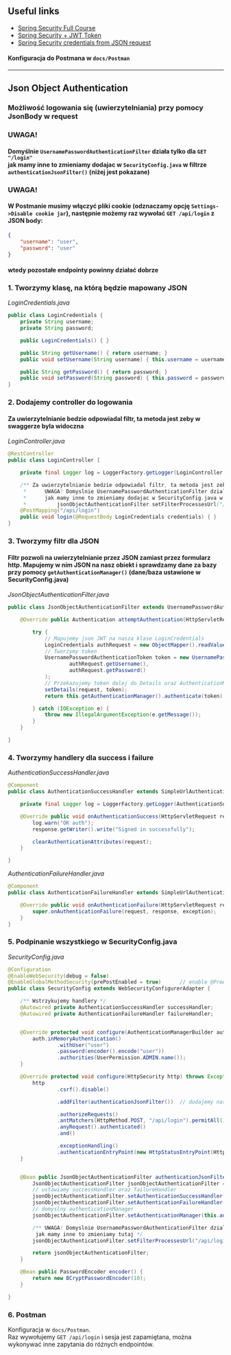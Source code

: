 ## Useful links
- [Spring Security Full Course](https://www.youtube.com/watch?v=her_7pa0vrg)
- [Spring Security + JWT Token](https://www.youtube.com/watch?v=and2DR_N6tE)
- [Spring Security credentials from JSON request](https://ckinan.com/blog/spring-security-credentials-from-json-request/)

#### Konfiguracja do Postmana w `docs/Postman`
__________

## Json Object Authentication
### Możliwość logowania się (uwierzytelniania) przy pomocy JsonBody w request

### UWAGA!
#### Domyślnie `UsernamePasswordAuthenticationFilter` działa tylko dla `GET "/login"`<br/> jak mamy inne to zmieniamy dodajac w `SecurityConfig.java` w filtrze `authenticationJsonFilter()` (niżej jest pokazane)

### UWAGA!
#### W Postmanie musimy włączyć pliki cookie (odznaczamy opcję `Settings->Disable cookie jar`), następnie możemy raz wywołać `GET /api/login` z JSON body:
```json
{
    "username": "user",
    "password": "user"
}
```
#### wtedy pozostałe endpointy powinny działać dobrze

### 1. Tworzymy klasę, na którą będzie mapowany JSON
*LoginCredentials.java*
```java
public class LoginCredentials {
    private String username;
    private String password;

    public LoginCredentials() { }

    public String getUsername() { return username; }
    public void setUsername(String username) { this.username = username; }

    public String getPassword() { return password; }
    public void setPassword(String password) { this.password = password; }
}
```

### 2. Dodajemy controller do logowania
#### Za uwierzytelnianie bedzie odpowiadal filtr, ta metoda jest zeby w swaggerze byla widoczna

*LoginController.java*
```java
@RestController
public class LoginController {

    private final Logger log = LoggerFactory.getLogger(LoginController.class);

    /** Za uwierzytelnianie bedzie odpowiadal filtr, ta metoda jest zeby w swaggerze byla widoczna
     *      UWAGA! Domyslnie UsernamePasswordAuthenticationFilter dziala tylko dla GET "/login"
     *      jak mamy inne to zmieniamy dodajac w SecurityConfig.java w filtrze authenticationJsonFilter()
     *          jsonObjectAuthenticationFilter.setFilterProcessesUrl("/api/login"); */
    @PostMapping("/api/login")
    public void login(@RequestBody LoginCredentials credentials) { }
}
```

### 3. Tworzymy filtr dla JSON
#### Filtr pozwoli na uwierzytelnianie przez JSON zamiast przez formularz http. Mapujemy w nim JSON na nasz obiekt i sprawdzamy dane za bazy przy pomocy `getAuthenticationManager()` (dane/baza ustawione w SecurityConfig.java)
*JsonObjectAuthenticationFilter.java*
```java
public class JsonObjectAuthenticationFilter extends UsernamePasswordAuthenticationFilter {

    @Override public Authentication attemptAuthentication(HttpServletRequest request, HttpServletResponse response) throws AuthenticationException {

        try {
            // Mapujemy json JWT na nasza klase LoginCredentials
            LoginCredentials authRequest = new ObjectMapper().readValue(request.getInputStream(), LoginCredentials.class);
            // Tworzymy token
            UsernamePasswordAuthenticationToken token = new UsernamePasswordAuthenticationToken(
                    authRequest.getUsername(),
                    authRequest.getPassword()
            );
            // Przekazujemy token dalej do Details oraz AuthenticationManager
            setDetails(request, token);
            return this.getAuthenticationManager().authenticate(token);

        } catch (IOException e) {
            throw new IllegalArgumentException(e.getMessage());
        }
    }

}
```

### 4. Tworzymy handlery dla success i failure
*AuthenticationSuccessHandler.java*
```java
@Component
public class AuthenticationSuccessHandler extends SimpleUrlAuthenticationSuccessHandler {

    private final Logger log = LoggerFactory.getLogger(AuthenticationSuccessHandler.class);

    @Override public void onAuthenticationSuccess(HttpServletRequest request, HttpServletResponse response, Authentication authentication) throws IOException, ServletException {
        log.warn("OK auth");
        response.getWriter().write("Signed in successfully");

        clearAuthenticationAttributes(request);
    }

}
```

*AuthenticationFailureHandler.java*
```java
@Component
public class AuthenticationFailureHandler extends SimpleUrlAuthenticationFailureHandler {

    @Override public void onAuthenticationFailure(HttpServletRequest request, HttpServletResponse response, AuthenticationException exception) throws IOException, ServletException {
        super.onAuthenticationFailure(request, response, exception);
    }
}
```

### 5. Podpinanie wszystkiego w SecurityConfig.java
*SecurityConfig.java*
```java
@Configuration
@EnableWebSecurity(debug = false)                                      // enable WebSecurity
@EnableGlobalMethodSecurity(prePostEnabled = true)      // enable @PreAuthorize("hasAnyRole(...)")
public class SecurityConfig extends WebSecurityConfigurerAdapter {

    /** Wstrzykujemy handlery */
    @Autowired private AuthenticationSuccessHandler successHandler;
    @Autowired private AuthenticationFailureHandler failureHandler;


    @Override protected void configure(AuthenticationManagerBuilder auth) throws Exception {
        auth.inMemoryAuthentication()
                .withUser("user")
                .password(encoder().encode("user"))
                .authorities(UserPermission.ADMIN.name());
    }

    @Override protected void configure(HttpSecurity http) throws Exception {
        http
                .csrf().disable()

                .addFilter(authenticationJsonFilter())  // dodajemy nasz filtr

                .authorizeRequests()
                .antMatchers(HttpMethod.POST, "/api/login").permitAll()
                .anyRequest().authenticated()
                .and()

                .exceptionHandling()
                .authenticationEntryPoint(new HttpStatusEntryPoint(HttpStatus.UNAUTHORIZED));
    }


    @Bean public JsonObjectAuthenticationFilter authenticationJsonFilter() throws Exception {
        JsonObjectAuthenticationFilter jsonObjectAuthenticationFilter = new JsonObjectAuthenticationFilter();
        // ustawiamy successHandler oraz failureHandler
        jsonObjectAuthenticationFilter.setAuthenticationSuccessHandler(successHandler);
        jsonObjectAuthenticationFilter.setAuthenticationFailureHandler(failureHandler);
        // domyslny authenticationManager
        jsonObjectAuthenticationFilter.setAuthenticationManager(this.authenticationManager());

        /** UWAGA! Domyslnie UsernamePasswordAuthenticationFilter dziala tylko dla GET "/login"
         jak mamy inne to zmieniamy tutaj */
        jsonObjectAuthenticationFilter.setFilterProcessesUrl("/api/login");

        return jsonObjectAuthenticationFilter;
    }

    @Bean public PasswordEncoder encoder() {
        return new BCryptPasswordEncoder(10);
    }

}
```

### 6. Postman
Konfiguracja w `docs/Postman`.<br/>
Raz wywołujemy `GET /api/login` i sesja jest zapamiętana, można wykonywać inne zapytania do różnych endpointów.
